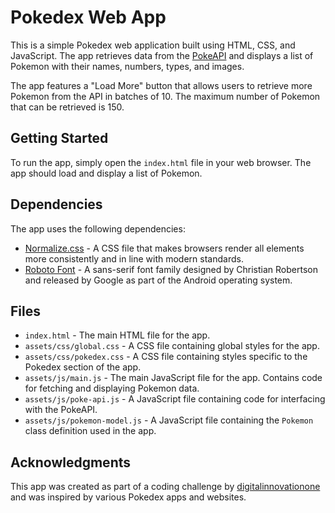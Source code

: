Pokedex Web App
===============

This is a simple Pokedex web application built using HTML, CSS, and JavaScript. The app retrieves data from the [PokeAPI](https://pokeapi.co/) and displays a list of Pokemon with their names, numbers, types, and images.

The app features a "Load More" button that allows users to retrieve more Pokemon from the API in batches of 10. The maximum number of Pokemon that can be retrieved is 150.

Getting Started
---------------

To run the app, simply open the `index.html` file in your web browser. The app should load and display a list of Pokemon.

Dependencies
------------

The app uses the following dependencies:

*   [Normalize.css](https://necolas.github.io/normalize.css/) - A CSS file that makes browsers render all elements more consistently and in line with modern standards.
*   [Roboto Font](https://fonts.google.com/specimen/Roboto) - A sans-serif font family designed by Christian Robertson and released by Google as part of the Android operating system.

Files
-----

*   `index.html` - The main HTML file for the app.
*   `assets/css/global.css` - A CSS file containing global styles for the app.
*   `assets/css/pokedex.css` - A CSS file containing styles specific to the Pokedex section of the app.
*   `assets/js/main.js` - The main JavaScript file for the app. Contains code for fetching and displaying Pokemon data.
*   `assets/js/poke-api.js` - A JavaScript file containing code for interfacing with the PokeAPI.
*   `assets/js/pokemon-model.js` - A JavaScript file containing the `Pokemon` class definition used in the app.

Acknowledgments
---------------

This app was created as part of a coding challenge by [digitalinnovationone](https://github.com/digitalinnovationone) and was inspired by various Pokedex apps and websites.
